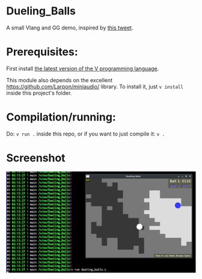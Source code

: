 # Dueling_Balls
A small Vlang and GG demo, inspired by [this tweet](https://twitter.com/vnglst/status/1751278052154179770).

# Prerequisites:
First install [the latest version of the V programming language](https://github.com/vlang/v/blob/master/README.md#installing-v-from-source).

This module also depends on the excellent https://github.com/Larpon/miniaudio/ library.
To install it, just `v install` inside this project's folder.

# Compilation/running:
Do: `v run .` inside this repo, or if you want to just compile it: `v .`

# Screenshot
![Screenshot](https://github.com/spytheman/Dueling_Balls/blob/main/Screenshot_2024_01_30.png)

